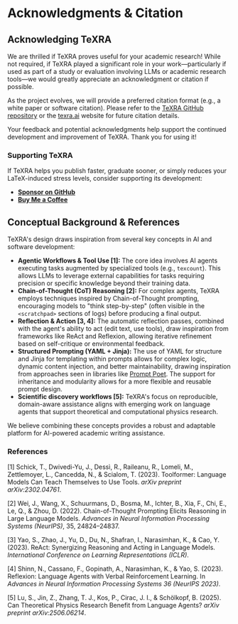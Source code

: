 # Acknowledgments & Citation

## Acknowledging TeXRA

We are thrilled if TeXRA proves useful for your academic research! While not required, if TeXRA played a significant role in your work—particularly if used as part of a study or evaluation involving LLMs or academic research tools—we would greatly appreciate an acknowledgment or citation if possible.

As the project evolves, we will provide a preferred citation format (e.g., a white paper or software citation). Please refer to the [TeXRA GitHub repository](https://github.com/texra-ai/texra-issues) or the [texra.ai](https://texra.ai) website for future citation details.

Your feedback and potential acknowledgments help support the continued development and improvement of TeXRA. Thank you for using it!

### Supporting TeXRA

If TeXRA helps you publish faster, graduate sooner, or simply reduces your LaTeX-induced stress levels, consider supporting its development:

- [**Sponsor on GitHub**](https://github.com/sponsors/YOUR_USERNAME) <!-- Replace with actual sponsor link -->
- [**Buy Me a Coffee**](https://www.buymeacoffee.com/YOUR_USERNAME) <!-- Replace with actual BMC link -->

## Conceptual Background & References

TeXRA's design draws inspiration from several key concepts in AI and software development:

- **Agentic Workflows & Tool Use [1]:** The core idea involves AI agents executing tasks augmented by specialized tools (e.g., `texcount`). This allows LLMs to leverage external capabilities for tasks requiring precision or specific knowledge beyond their training data.
- **Chain-of-Thought (CoT) Reasoning [2]:** For complex agents, TeXRA employs techniques inspired by Chain-of-Thought prompting, encouraging models to "think step-by-step" (often visible in the `<scratchpad>` sections of logs) before producing a final output.
- **Reflection & Action [3, 4]:** The automatic reflection passes, combined with the agent's ability to act (edit text, use tools), draw inspiration from frameworks like ReAct and Reflexion, allowing iterative refinement based on self-critique or environmental feedback.
- **Structured Prompting (YAML + Jinja):** The use of YAML for structure and Jinja for templating within prompts allows for complex logic, dynamic content injection, and better maintainability, drawing inspiration from approaches seen in libraries like [Prompt Poet](https://github.com/character-ai/prompt-poet). The support for inheritance and modularity allows for a more flexible and reusable prompt design.
- **Scientific discovery workflows [5]:** TeXRA's focus on reproducible, domain-aware assistance aligns with emerging work on language agents that support theoretical and computational physics research.

We believe combining these concepts provides a robust and adaptable platform for AI-powered academic writing assistance.

### References

[1] Schick, T., Dwivedi-Yu, J., Dessì, R., Raileanu, R., Lomeli, M., Zettlemoyer, L., Cancedda, N., & Scialom, T. (2023). Toolformer: Language Models Can Teach Themselves to Use Tools. _arXiv preprint arXiv:2302.04761_.

[2] Wei, J., Wang, X., Schuurmans, D., Bosma, M., Ichter, B., Xia, F., Chi, E., Le, Q., & Zhou, D. (2022). Chain-of-Thought Prompting Elicits Reasoning in Large Language Models. _Advances in Neural Information Processing Systems (NeurIPS)_, 35, 24824–24837.

[3] Yao, S., Zhao, J., Yu, D., Du, N., Shafran, I., Narasimhan, K., & Cao, Y. (2023). ReAct: Synergizing Reasoning and Acting in Language Models. _International Conference on Learning Representations (ICLR)_.

[4] Shinn, N., Cassano, F., Gopinath, A., Narasimhan, K., & Yao, S. (2023). Reflexion: Language Agents with Verbal Reinforcement Learning. In _Advances in Neural Information Processing Systems 36 (NeurIPS 2023)_.

[5] Lu, S., Jin, Z., Zhang, T. J., Kos, P., Cirac, J. I., & Schölkopf, B. (2025). Can Theoretical Physics Research Benefit from Language Agents? _arXiv preprint arXiv:2506.06214_.
